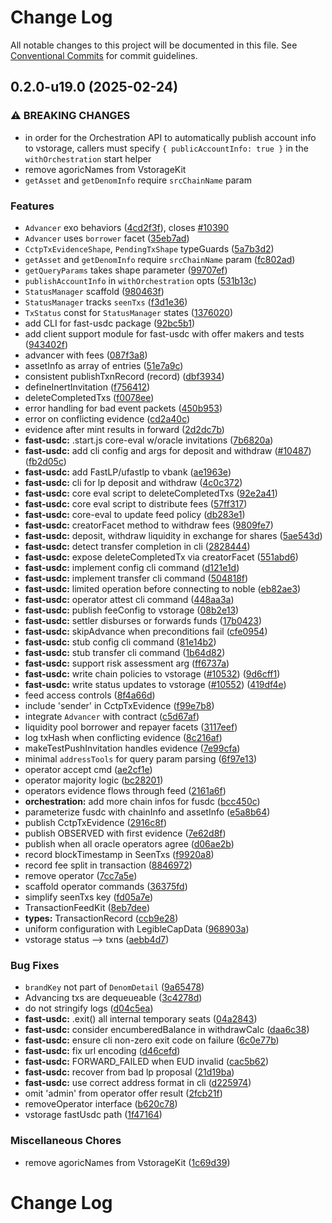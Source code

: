 # Change Log

All notable changes to this project will be documented in this file.
See [Conventional Commits](https://conventionalcommits.org) for commit guidelines.

## 0.2.0-u19.0 (2025-02-24)


### ⚠ BREAKING CHANGES

* in order for the Orchestration API to automatically publish account info to vstorage, callers must specify `{ publicAccountInfo: true }` in the `withOrchestration` start helper
* remove agoricNames from VstorageKit
* `getAsset` and `getDenomInfo` require `srcChainName` param

### Features

* `Advancer` exo behaviors ([4cd2f3f](https://github.com/Agoric/agoric-sdk/commit/4cd2f3f140ce1c7ea1dcb11fc4fc3c6b31cf2410)), closes [#10390](https://github.com/Agoric/agoric-sdk/issues/10390)
* `Advancer` uses `borrower` facet ([35eb7ad](https://github.com/Agoric/agoric-sdk/commit/35eb7ad48377f11dab8c717c442653f99587a816))
* `CctpTxEvidenceShape`, `PendingTxShape` typeGuards ([5a7b3d2](https://github.com/Agoric/agoric-sdk/commit/5a7b3d25cb7853e9109f74a7b45feb29b8ff69fe))
* `getAsset` and `getDenomInfo` require `srcChainName` param ([fc802ad](https://github.com/Agoric/agoric-sdk/commit/fc802adc06082eb0618f4a2d58d91ac380512352))
* `getQueryParams` takes shape parameter ([99707ef](https://github.com/Agoric/agoric-sdk/commit/99707ef60e1ca5f554f3622f7d7f9b1df89c54c7))
* `publishAccountInfo` in `withOrchestration` opts ([531b13c](https://github.com/Agoric/agoric-sdk/commit/531b13c17ce87e1cffb2ec0f5d47b34ae617f926))
* `StatusManager` scaffold ([980463f](https://github.com/Agoric/agoric-sdk/commit/980463f422a674676f0faf036c4bfae930824482))
* `StatusManager` tracks `seenTxs` ([f3d1e36](https://github.com/Agoric/agoric-sdk/commit/f3d1e367ce2284338147866af586bed8ed9fc86b))
* `TxStatus` const for `StatusManager` states ([1376020](https://github.com/Agoric/agoric-sdk/commit/1376020656a57ee341b5f76f9ce127e76fc657bd))
* add CLI for fast-usdc package ([92bc5b1](https://github.com/Agoric/agoric-sdk/commit/92bc5b127e1cf1806da79589bd6e9d9e87cd5944))
* add client support module for fast-usdc with offer makers and tests ([943402f](https://github.com/Agoric/agoric-sdk/commit/943402f5d1265af32047289b14dd062d1f96f6b3))
* advancer with fees ([087f3a8](https://github.com/Agoric/agoric-sdk/commit/087f3a84a266fd0061f6d35c7b51f193de308f95))
* assetInfo as array of entries ([51e7a9c](https://github.com/Agoric/agoric-sdk/commit/51e7a9c3e3fb2cde44db2ffce817f353a17e76a3))
* consistent publishTxnRecord (record) ([dbf3934](https://github.com/Agoric/agoric-sdk/commit/dbf39340c75d9e01af2ee9ceccac327660af94a6))
* defineInertInvitation ([f756412](https://github.com/Agoric/agoric-sdk/commit/f7564122258e5bdc868d7b3550c4587807015d76))
* deleteCompletedTxs ([f0078ee](https://github.com/Agoric/agoric-sdk/commit/f0078ee5668de2f1bba6f0544ea5629ccc8c9d28))
* error handling for bad event packets ([450b953](https://github.com/Agoric/agoric-sdk/commit/450b953b1eb55585b291ea49e8f80601d5de4884))
* error on conflicting evidence ([cd2a40c](https://github.com/Agoric/agoric-sdk/commit/cd2a40c0e4e5923510e7c77edc710b6c7ba8bc8c))
* evidence after mint results in forward ([2d2dc7b](https://github.com/Agoric/agoric-sdk/commit/2d2dc7b3bcd7694935b62dcb25b0b8f8987394d6))
* **fast-usdc:** .start.js core-eval w/oracle invitations ([7b6820a](https://github.com/Agoric/agoric-sdk/commit/7b6820a6585de3335e5ce2d4aa6d90f238d1fe9d))
* **fast-usdc:** add cli config and args for deposit and withdraw ([#10487](https://github.com/Agoric/agoric-sdk/issues/10487)) ([fb2d05c](https://github.com/Agoric/agoric-sdk/commit/fb2d05c0d755e1ad68aed1ae1112ea4973aad92e))
* **fast-usdc:** add FastLP/ufastlp to vbank ([ae1963e](https://github.com/Agoric/agoric-sdk/commit/ae1963e9f73f159be2fab93920fcceeb9ebc555d))
* **fast-usdc:** cli for lp deposit and withdraw ([4c0c372](https://github.com/Agoric/agoric-sdk/commit/4c0c37234fc2ddd1e83c0d0f3693c33a05163f5b))
* **fast-usdc:** core eval script to deleteCompletedTxs ([92e2a41](https://github.com/Agoric/agoric-sdk/commit/92e2a41aea5acf0781dfc1b25c9e29974438b076))
* **fast-usdc:** core eval script to distribute fees ([57ff317](https://github.com/Agoric/agoric-sdk/commit/57ff31735708f25a3e0d748b948d63b9b4de9591))
* **fast-usdc:** core-eval to update feed policy ([db283e1](https://github.com/Agoric/agoric-sdk/commit/db283e160159f78e15c6b92e7041d09b4e6add61))
* **fast-usdc:** creatorFacet method to withdraw fees ([9809fe7](https://github.com/Agoric/agoric-sdk/commit/9809fe7503afc4d010ea27ce44d73cb8dafa2d01))
* **fast-usdc:** deposit, withdraw liquidity in exchange for shares ([5ae543d](https://github.com/Agoric/agoric-sdk/commit/5ae543d0983e6f27956c189e8a86355180d8c724))
* **fast-usdc:** detect transfer completion in cli ([2828444](https://github.com/Agoric/agoric-sdk/commit/28284443141f700d2214c42d8d7b983b40f569fc))
* **fast-usdc:** expose deleteCompletedTx via creatorFacet ([551abd6](https://github.com/Agoric/agoric-sdk/commit/551abd6b549d00cfc4381c0a35e00690752c7d02))
* **fast-usdc:** implement config cli command ([d121e1d](https://github.com/Agoric/agoric-sdk/commit/d121e1d453a877352b133aa149c2f41ad44baae9))
* **fast-usdc:** implement transfer cli command ([504818f](https://github.com/Agoric/agoric-sdk/commit/504818fc5758c312371ae427b7899976f5158055))
* **fast-usdc:** limited operation before connecting to noble ([eb82ae3](https://github.com/Agoric/agoric-sdk/commit/eb82ae37c9ec3327f38122c5c8f51d8f5942c9c6))
* **fast-usdc:** operator attest cli command ([448aa3a](https://github.com/Agoric/agoric-sdk/commit/448aa3a194b55ebeb5423f0027c543f8c6807239))
* **fast-usdc:** publish feeConfig to vstorage ([08b2e13](https://github.com/Agoric/agoric-sdk/commit/08b2e13921514258de566c52aeda737a28ed44c7))
* **fast-usdc:** settler disburses or forwards funds ([17b0423](https://github.com/Agoric/agoric-sdk/commit/17b04238a73ff14a2617e73cf03c52d79d733ebc))
* **fast-usdc:** skipAdvance when preconditions fail ([cfe0954](https://github.com/Agoric/agoric-sdk/commit/cfe0954f612a3b22ecc4a21265e2e6808bbf28d3))
* **fast-usdc:** stub config cli command ([81e14b2](https://github.com/Agoric/agoric-sdk/commit/81e14b2f602237dc68b9f406672332c5c5d90d75))
* **fast-usdc:** stub transfer cli command ([1b64d82](https://github.com/Agoric/agoric-sdk/commit/1b64d82e3db9d7a95461502ef6f7ee136a5eca19))
* **fast-usdc:** support risk assessment arg ([ff6737a](https://github.com/Agoric/agoric-sdk/commit/ff6737a574e4a2efccda226780ed09e3fb4076b3))
* **fast-usdc:** write chain policies to vstorage ([#10532](https://github.com/Agoric/agoric-sdk/issues/10532)) ([9d6cff1](https://github.com/Agoric/agoric-sdk/commit/9d6cff17bb95ce5557758da242ca4646a87ac5b0))
* **fast-usdc:** write status updates to vstorage ([#10552](https://github.com/Agoric/agoric-sdk/issues/10552)) ([419df4e](https://github.com/Agoric/agoric-sdk/commit/419df4ee7ce03499f30e7327c74e95a338201023))
* feed access controls ([8f4a66d](https://github.com/Agoric/agoric-sdk/commit/8f4a66d75dc4b79b698f7eee85b7d93de745045a))
* include 'sender' in CctpTxEvidence ([f99e7b8](https://github.com/Agoric/agoric-sdk/commit/f99e7b8152fe686a100618b9cdfa4a8ced156dd2))
* integrate `Advancer` with contract ([c5d67af](https://github.com/Agoric/agoric-sdk/commit/c5d67af2b04808e6928b4c8c1e9fdda79c8ac847))
* liquidity pool borrower and repayer facets ([3117eef](https://github.com/Agoric/agoric-sdk/commit/3117eef0eb604e6e267074648382bca23377f2ea))
* log txHash when conflicting evidence ([8c216af](https://github.com/Agoric/agoric-sdk/commit/8c216afbec45aa1c0fe99753c34b2366ed230a4a))
* makeTestPushInvitation handles evidence ([7e99cfa](https://github.com/Agoric/agoric-sdk/commit/7e99cfa02cb067a7c3899259edda2f79bf9ba7dc))
* minimal `addressTools` for query param parsing ([6f97e13](https://github.com/Agoric/agoric-sdk/commit/6f97e137ba466db06354c6023a502106559028ea))
* operator accept cmd ([ae2cf1e](https://github.com/Agoric/agoric-sdk/commit/ae2cf1e461a63deb39dc01c35cea564cf1d5527b))
* operator majority logic ([bc28201](https://github.com/Agoric/agoric-sdk/commit/bc28201f60978263d4c88375130da15128f8fd5c))
* operators evidence flows through feed ([2161a6f](https://github.com/Agoric/agoric-sdk/commit/2161a6fd69c31f6f16ae8e8716e1a07e92db5d34))
* **orchestration:** add more chain infos for fusdc ([bcc450c](https://github.com/Agoric/agoric-sdk/commit/bcc450cd9ced1c6f251d0f5d3256b386428238f6))
* parameterize fusdc with chainInfo and assetInfo ([e5a8b64](https://github.com/Agoric/agoric-sdk/commit/e5a8b6489368f0bf3a099ce4c5ddf9607a6192c1))
* publish CctpTxEvidence ([2916c8f](https://github.com/Agoric/agoric-sdk/commit/2916c8f43b23a6c4d38796dd7135e9d712d12f8c))
* publish OBSERVED with first evidence ([7e62d8f](https://github.com/Agoric/agoric-sdk/commit/7e62d8f811e212f8160c36a3b954aee8c0e1fb90))
* publish when all oracle operators agree ([d06ae2b](https://github.com/Agoric/agoric-sdk/commit/d06ae2b52db53ad45db1423cc3297954dd3a7e44))
* record blockTimestamp in SeenTxs ([f9920a8](https://github.com/Agoric/agoric-sdk/commit/f9920a8c47485f6249d365042b7080a28a5f562a))
* record fee split in transaction ([8846972](https://github.com/Agoric/agoric-sdk/commit/884697238ad5f8a112ed24616b10c3b3a94af737))
* remove operator ([7cc7a5e](https://github.com/Agoric/agoric-sdk/commit/7cc7a5ed4e894180f1f6cd8933d76f3927d6d30a))
* scaffold operator commands ([36375fd](https://github.com/Agoric/agoric-sdk/commit/36375fd2ecf41fc171133186969a29d872e8012b))
* simplify seenTxs key ([fd05a7e](https://github.com/Agoric/agoric-sdk/commit/fd05a7ecd0fc2847380506d2a90fe79079511457))
* TransactionFeedKit ([8eb7dee](https://github.com/Agoric/agoric-sdk/commit/8eb7dee8f70facf8fb0b36c36d630c4153f4c722))
* **types:** TransactionRecord ([ccb9e28](https://github.com/Agoric/agoric-sdk/commit/ccb9e28a92c17ce3362ac5898acb80128614edab))
* uniform configuration with LegibleCapData ([968903a](https://github.com/Agoric/agoric-sdk/commit/968903a86897df5f8e2aa570e325a38c4077d850))
* vstorage status --> txns ([aebb4d7](https://github.com/Agoric/agoric-sdk/commit/aebb4d792317f6964a8150324548b69cec2eb505))


### Bug Fixes

* `brandKey` not part of `DenomDetail` ([9a65478](https://github.com/Agoric/agoric-sdk/commit/9a654781d53576ae0b3d1fa37f7a96579bfda848))
* Advancing txs are dequeueable ([3c4278d](https://github.com/Agoric/agoric-sdk/commit/3c4278d119e1764942d1957b30a73677ccfdae62))
* do not stringify logs ([d04c5ea](https://github.com/Agoric/agoric-sdk/commit/d04c5eac94e1954456cd23e9006e9f4daabb3759))
* **fast-usdc:** .exit() all internal temporary seats ([04a2843](https://github.com/Agoric/agoric-sdk/commit/04a2843d2081935fb8266819d83b84e2dfa0abc9))
* **fast-usdc:** consider encumberedBalance in withdrawCalc ([daa6c38](https://github.com/Agoric/agoric-sdk/commit/daa6c38263b802ab97fa6fc65367ae0020cbaa73))
* **fast-usdc:** ensure cli non-zero exit code on failure ([6c0e77b](https://github.com/Agoric/agoric-sdk/commit/6c0e77b3272f3f00d9e2a8100b153f6e198664d6))
* **fast-usdc:** fix url encoding ([d46cefd](https://github.com/Agoric/agoric-sdk/commit/d46cefdd869a09a2548257d6a05eddc55c6cf6ab))
* **fast-usdc:** FORWARD_FAILED when EUD invalid ([cac5b62](https://github.com/Agoric/agoric-sdk/commit/cac5b626184ee7889d12dd1a90f2c6c4e8929491))
* **fast-usdc:** recover from bad lp proposal ([21d19ba](https://github.com/Agoric/agoric-sdk/commit/21d19baa1cb46887646bfb406e18538ac198e921))
* **fast-usdc:** use correct address format in cli ([d225974](https://github.com/Agoric/agoric-sdk/commit/d2259741a6b7a1fbca4938ceebc3acd773445e04))
* omit 'admin' from operator offer result ([2fcb21f](https://github.com/Agoric/agoric-sdk/commit/2fcb21f1e7f15b0fae3e187979b09feab5c5886e))
* removeOperator interface ([b620c78](https://github.com/Agoric/agoric-sdk/commit/b620c78318f0ead9f91137f9b96047f37d3b4878))
* vstorage fastUsdc path ([1f47164](https://github.com/Agoric/agoric-sdk/commit/1f47164a792b64f5b4a27992156646d87670782c))


### Miscellaneous Chores

* remove agoricNames from VstorageKit ([1c69d39](https://github.com/Agoric/agoric-sdk/commit/1c69d39c6b5571e8501cd4be8d32e3d1bd9d3844))



# Change Log
